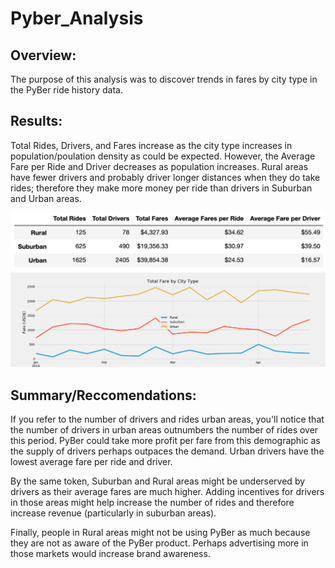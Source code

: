 # Pyber_Analysis

## Overview:

The purpose of this analysis was to discover trends in fares by city type in the PyBer ride history data.

## Results:

Total Rides, Drivers, and Fares increase as the city type increases in population/poulation density as could be expected. However, the Average Fare per Ride and Driver decreases as population increases. Rural areas have fewer drivers and probably driver longer distances when they do take rides; therefore they make more money per ride than drivers in Suburban and Urban areas.

!["Fare DataFrame"](Analysis/Pyber_fare_DataFrame.png)
!["Fare Chart"](Analysis/PyBer_fare_summary.png)

## Summary/Reccomendations:

If you refer to the number of drivers and rides urban areas, you'll notice that the number of drivers in urban areas outnumbers the number of rides over this period. PyBer could take more profit per fare from this demographic as the supply of drivers perhaps outpaces the demand. Urban drivers have the lowest average fare per ride and driver.

By the same token, Suburban and Rural areas might be underserved by drivers as their average fares are much higher. Adding incentives for drivers in those areas might help increase the number of rides and therefore increase revenue (particularly in suburban areas).

Finally, people in Rural areas might not be using PyBer as much because they are not as aware of the PyBer product. Perhaps advertising more in those markets would increase brand awareness.
